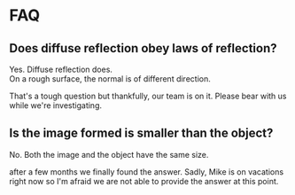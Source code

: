 # FAQ

## Does diffuse reflection obey laws of reflection?

Yes. Diffuse reflection does.  
On a rough surface, the normal is of different direction. 

That's a tough question but thankfully, our team is on it. Please bear with us while we're investigating.

## Is the image formed is smaller than the object?

No. Both the image and the object have the same size.

 after a few months we finally found the answer. Sadly, Mike is on vacations right now so I'm afraid we are not able to provide the answer at this point.



